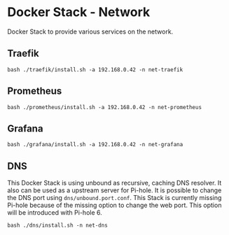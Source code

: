 # Docker Stack - Network
Docker Stack to provide various services on the network.

## Traefik

```
bash ./traefik/install.sh -a 192.168.0.42 -n net-traefik
```

## Prometheus

```
bash ./prometheus/install.sh -a 192.168.0.42 -n net-prometheus
```

## Grafana

```
bash ./grafana/install.sh -a 192.168.0.42 -n net-grafana
```

## DNS
This Docker Stack is using unbound as recursive, caching DNS resolver. It also can be used as a upstream server for Pi-hole. It is possible to change the DNS port using `dns/unbound.port.conf`. This Stack is currently missing Pi-hole because of the missing option to change the web port. This option will be introduced with Pi-hole 6.

```
bash ./dns/install.sh -n net-dns
```